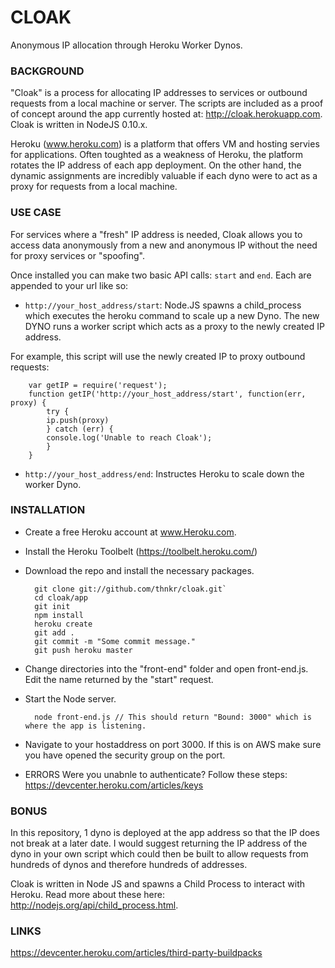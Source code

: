 CLOAK
=====
Anonymous IP allocation through Heroku Worker Dynos.

### BACKGROUND
"Cloak" is a process for allocating IP addresses to services or outbound requests from a local machine or server. The scripts are included as a proof of concept around the app currently hosted at: http://cloak.herokuapp.com. Cloak is written in NodeJS 0.10.x.

Heroku (www.heroku.com) is a platform that offers VM and hosting servies for applications. Often toughted as a weakness of Heroku, the platform rotates the IP address of each app deployment. On the other hand, the dynamic assignments are incredibly valuable if each dyno were to act as a proxy for requests from a local machine.

### USE CASE
For services where a "fresh" IP address is needed, Cloak allows you to access data anonymously from a new and anonymous IP without the need for proxy services or "spoofing". 

Once installed you can make two basic API calls: `start` and `end`. Each are appended to your url like so: 

* `http://your_host_address/start`: Node.JS spawns a child_process which executes the heroku command to scale up a new Dyno. The new DYNO runs a worker script which acts as a proxy to the newly created IP address. 

For example, this script will use the newly created IP to proxy outbound requests:

		var getIP = require('request'); 
        function getIP('http://your_host_address/start', function(err, proxy) { 
        	try { 
            ip.push(proxy)
        	} catch (err) { 
            console.log('Unable to reach Cloak'); 
            }
        }

* `http://your_host_address/end`: Instructes Heroku to scale down the worker Dyno.  

### INSTALLATION
* Create a free Heroku account at www.Heroku.com.
* Install the Heroku Toolbelt (https://toolbelt.heroku.com/)
* Download the repo and install the necessary packages.

	    git clone git://github.com/thnkr/cloak.git`
	    cd cloak/app
	    git init
	    npm install
 	    heroku create
	    git add .
	    git commit -m "Some commit message."
	    git push heroku master

* Change directories into the "front-end" folder and open front-end.js. Edit the name returned by the "start" request. 
* Start the Node server.

		node front-end.js // This should return "Bound: 3000" which is where the app is listening. 

* Navigate to your hostaddress on port 3000. If this is on AWS make sure you have opened the security group on the port. 

* ERRORS
Were you unabnle to authenticate? Follow these steps: https://devcenter.heroku.com/articles/keys

### BONUS
In this repository, 1 dyno is deployed at the app address so that the IP does not break at a later date. I would suggest returning the IP address of the dyno in your own script which could then be built to allow requests from hundreds of dynos and therefore hundreds of addresses. 

Cloak is written in Node JS and spawns a Child Process to interact with Heroku. Read more about these here: http://nodejs.org/api/child_process.html.

### LINKS
https://devcenter.heroku.com/articles/third-party-buildpacks
